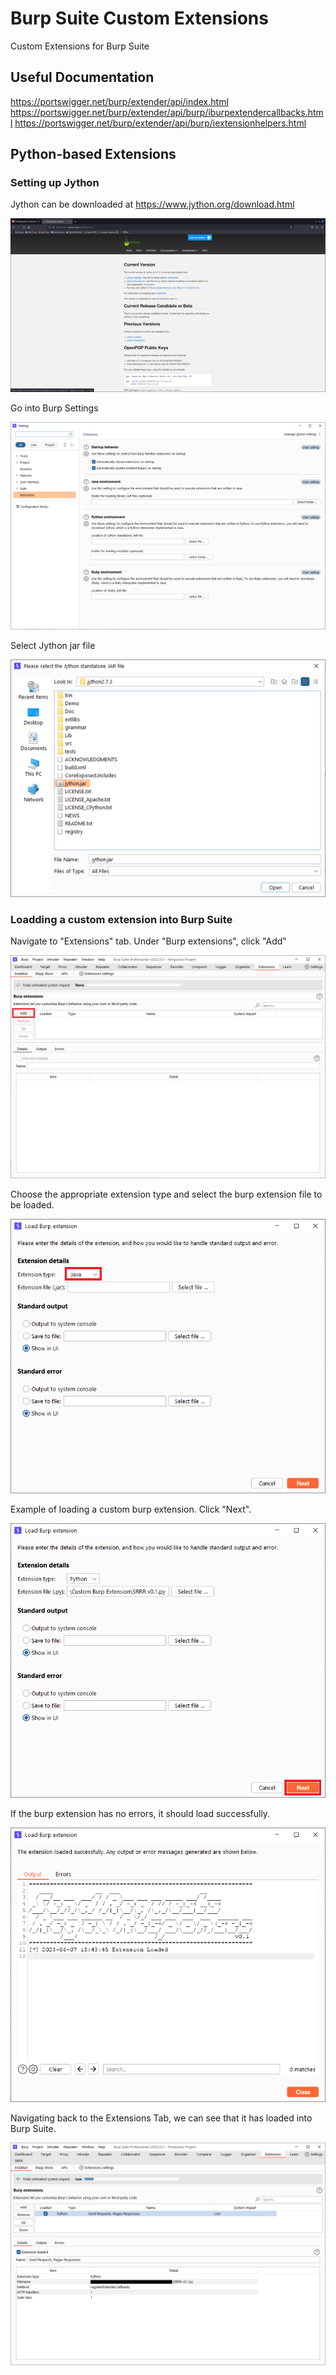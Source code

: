 # Burp Suite Custom Extensions
Custom Extensions for Burp Suite

## Useful Documentation
https://portswigger.net/burp/extender/api/index.html
https://portswigger.net/burp/extender/api/burp/iburpextendercallbacks.html
https://portswigger.net/burp/extender/api/burp/iextensionhelpers.html

## Python-based Extensions

### Setting up Jython
Jython can be downloaded at https://www.jython.org/download.html

![Jython Download](https://github.com/TheSwagLord69/Burp-Suite-Custom-Extension/blob/d0fe7db835b615ad160c3888a975269afbab4e8a/Images/Jython%20Download.png)

Go into Burp Settings

![Burp Settings](https://github.com/TheSwagLord69/Burp-Suite-Custom-Extension/blob/eb03856e22afa3bc86035bb8d7d0af37bca449c9/Images/Burp%20Settings.png)

Select Jython jar file

![Jython Path](https://github.com/TheSwagLord69/Burp-Suite-Custom-Extension/blob/69b00b9a06e57a0b34281a1069e886cabd3266c4/Images/Jython%20Path.png)

### Loadding a custom extension into Burp Suite

Navigate to "Extensions" tab. Under "Burp extensions", click "Add"

![Extensions Tab](https://github.com/TheSwagLord69/Burp-Suite-Custom-Extension/blob/70528818b614c2d01e09dffe015927825b53f4ec/Images/Burp%20Add%20Extension.png)

Choose the appropriate extension type and select the burp extension file to be loaded. 

![Load Extension](https://github.com/TheSwagLord69/Burp-Suite-Custom-Extension/blob/70528818b614c2d01e09dffe015927825b53f4ec/Images/Burp%20Load%20Extension.png)

Example of loading a custom burp extension. Click "Next".

![Selected File](https://github.com/TheSwagLord69/Burp-Suite-Custom-Extension/blob/70528818b614c2d01e09dffe015927825b53f4ec/Images/Burp%20Load%20Extension%20Selected%20File.png)

If the burp extension has no errors, it should load successfully.

![Loaded Sucessfully](https://github.com/TheSwagLord69/Burp-Suite-Custom-Extension/blob/70528818b614c2d01e09dffe015927825b53f4ec/Images/Burp%20Load%20Extension%20Success.png)

Navigating back to the Extensions Tab, we can see that it has loaded into Burp Suite.

![Custom Extension in Burp Suite](https://github.com/TheSwagLord69/Burp-Suite-Custom-Extension/blob/70528818b614c2d01e09dffe015927825b53f4ec/Images/Burp%20Extension%20is%20loaded.png)
